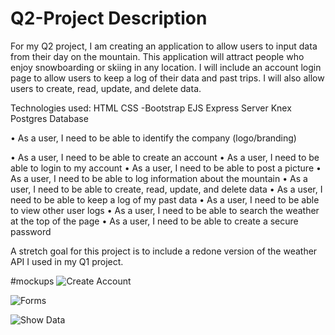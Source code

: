 
 # Q2-Project Description

For my Q2 project, I am creating an application to allow users to input data from their day on the mountain. This application will attract people who enjoy snowboarding or skiing in any location. I will include an account login page to allow users to keep a log of their data and past trips. I will also allow users to create, read, update, and delete data.

Technologies used: 
  HTML 
  CSS 
    -Bootstrap 
  EJS 
  Express Server 
  Knex 
  Postgres 
  Database
  
•	As a user, I need to be able to identify the company (logo/branding) 

•	As a user, I need to be able to create an account 
•	As a user, I need to be able to login to my account 
•	As a user, I need to be able to post a picture 
•	As a user, I need to be able to log information about the mountain 
•	As a user, I need to be able to create, read, update, and delete data 
•	As a user, I need to be able to keep a log of my past data 
•	As a user, I need to be able to view other user logs 
•	As a user, I need to be able to search the weather at the top of the page 
•	As a user, I need to be able to create a secure password

A stretch goal for this project is to include a redone version of the weather API I used in my Q1 project.

#mockups
![Create Account](https://github.com/rkborgstrom/Q2-Project/blob/master/images/CreateAccount.jpg)
  
![Forms](https://github.com/rkborgstrom/Q2-Project/blob/master/images/Forms.jpg)

![Show Data](https://github.com/rkborgstrom/Q2-Project/blob/master/images/ShowData.jpg)
